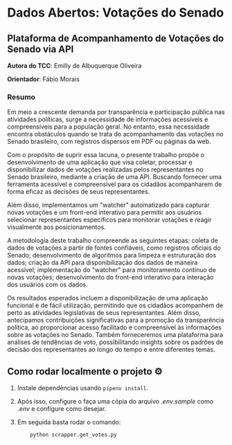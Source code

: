 # Dados Abertos: Votações do Senado

## Plataforma de Acompanhamento de Votações do Senado via API

**Autora do TCC**: Emilly de Albuquerque Oliveira

**Orientador**: Fábio Morais

### Resumo

Em meio a crescente demanda por transparência e participação pública nas atividades políticas, surge a necessidade de informações acessíveis e compreensíveis para a população geral. No entanto, essa necessidade encontra obstáculos quando se trata do acompanhamento das votações no Senado brasileiro, com registros dispersos em PDF ou páginas da web.

Com o propósito de suprir essa lacuna, o  presente trabalho propõe o desenvolvimento de uma aplicação que visa coletar, processar e disponibilizar dados de votações realizadas pelos representantes no Senado brasileiro, mediante a criação de uma API. Buscando fornecer uma ferramenta acessível e compreensível para os cidadãos acompanharem de forma eficaz as decisões de seus representantes.

Além disso, implementamos um "watcher" automatizado para capturar novas votações e um front-end interativo para permitir aos usuários selecionar representantes específicos para monitorar votações e reagir visualmente aos posicionamentos.

A metodologia deste trabalho compreende as seguintes etapas: coleta de dados de votações a partir de fontes confiáveis, como registros oficiais do Senado; desenvolvimento de algoritmos para limpeza e estruturação dos dados; criação da API para disponibilização dos dados de maneira acessível; implementação do "watcher" para monitoramento contínuo de novas votações; desenvolvimento do front-end interativo para interação dos usuários com os dados.

Os resultados esperados incluem a disponibilização de uma aplicação funcional e de fácil utilização, permitindo que os cidadãos acompanhem de perto as atividades legislativas de seus representantes. Além disso, antecipamos contribuições significativas para a promoção da transparência política, ao proporcionar acesso facilitado e compreensível às informações sobre as votações no Senado. Também forneceremos uma plataforma para análises de tendências de voto, possibilitando insights sobre os padrões de decisão dos representantes ao longo do tempo e entre diferentes temas.

## Como rodar localmente o projeto ⚙️

1. Instale dependências usando ```pipenv install```.
2. Após isso, configure o faça uma cópia do arquivo *.env.sample* como *.env* e configure como desejar.
3. Em seguida basta rodar o comando:

    ```shell
        python scrapper.get_votes.py
    ```
